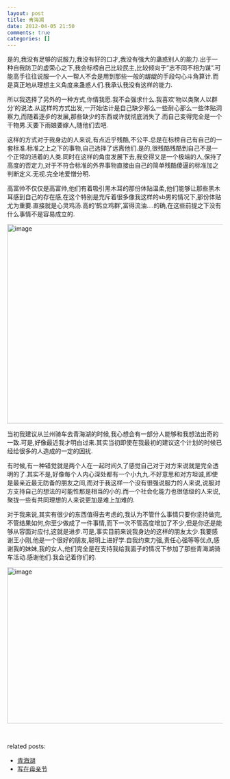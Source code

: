 ```yaml
---
layout: post
title: 青海湖
date: 2012-04-05 21:50
comments: true
categories: []
---
```

是的,我没有足够的说服力,我没有好的口才,我没有强大的蛊惑别人的能力.出于一种自我防卫的虚荣心之下,我会标榜自己比较民主,比较倾向于”志不同不相为谋”.可能高手往往说服一个人一帮人不会是用到那些一般的龌龊的手段勾心斗角算计.而是真正地从理想主义角度来蛊惑人们.我承认我没有这样的能力.

所以我选择了另外的一种方式,你情我愿.我不会强求什么.我喜欢’物以类聚人以群分’的说法.从这样的方式出发,一开始估计是自己缺少那么一些耐心那么一些体贴洞察力,而随着逐步的发展,那些缺少的东西或许就彻底消失了.而自己变得完全是一个干物男.天要下雨娘要嫁人,随他们去吧.<!--more-->

这样的方式对于我身边的人来说,有点近乎残酷,不公平.总是在标榜自己有自己的一套标准.标准之上之下的事物,自己选择了远离他们.是的,很残酷残酷到自己不是一个正常的活着的人类.同时在这样的角度发展下去,我变得又是一个极端的人,保持了高度的否定力,对于不符合标准的外界事物直接由自己的简单残酷傻逼的标准加之判断定义.无视.完全地爱憎分明.

高富帅不仅仅是高富帅,他们有着吸引黑木耳的那份体贴温柔,他们能够让那些黑木耳感到自己的存在感,在这个特别是充斥着很多像我这样的sb男的情况下,那份体贴尤为重要.直接就是心灵鸡汤.高的’鹤立鸡群’,富得流油….的确,在这些前提之下没有什么事情不是容易成立的.

<a href="http://www.yyxzy.org/wp-content/uploads/2012/04/image.png"><img style="background-image: none; padding-left: 0px; padding-right: 0px; display: inline; padding-top: 0px; border: 0px;" title="image" src="http://www.yyxzy.org/wp-content/uploads/2012/04/image_thumb.png" alt="image" width="609" height="466" border="0" /></a>

当初我建议从兰州骑车去青海湖的时候,我心想会有一部分人能够和我想法出奇的一致.可是,好像最近我才明白过来.其实当初即使在我最初的建议这个计划的时候已经给很多的人造成的一定的困扰.

有时候,有一种错觉就是两个人在一起时间久了感觉自己对于对方来说就是完全透明的了.其实不是,好像每个人内心深处都有一个小九九.不好意思和对方坦诚,即使是最亲近最无防备的朋友之间,而对于我这样一个没有很强说服力的人来说,说服对方支持自己的想法的可能性那是相当的小的.而一个社会化能力也很低级的人来说,聚拢一些有共同理想的人来说更加是难上加难的.

对于我来说,其实有很少的东西值得去考虑的,我认为不管什么事情只要你坚持做完,不管结果如何,你至少做成了一件事情,而下一次不管高度增加了不少,但是你还是能够从容面对应付,这就是进步.可是,事实目前来说我身边的这样的朋友太少.我要感谢王小刚,他是一个很好的朋友,聪明上进好学.自我约束力强,责任心强等等优点,感谢我的妹妹,我的女人,他们完全是在支持我给我面子的情况下参加了那些青海湖骑车活动.感谢他们.我会记着你们的.

<a href="http://www.yyxzy.org/wp-content/uploads/2012/04/image1.png"><img style="background-image: none; padding-left: 0px; padding-right: 0px; display: inline; padding-top: 0px; border: 0px;" title="image" src="http://www.yyxzy.org/wp-content/uploads/2012/04/image_thumb1.png" alt="image" width="565" height="365" border="0" /></a>

&nbsp;

related posts:
<ul>
	<li><a title="Link to 青海湖" href="http://www.yyxzy.org/2008/04/%e9%9d%92%e6%b5%b7%e6%b9%96/" rel="bookmark">青海湖</a></li>
	<li><a title="Link to 写在母亲节" href="http://www.yyxzy.org/2008/05/%e5%86%99%e5%9c%a8%e6%af%8d%e4%ba%b2%e8%8a%82/" rel="bookmark">写在母亲节</a></li>
</ul>
